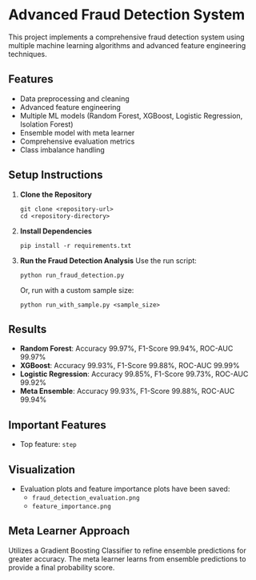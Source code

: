 # Advanced Fraud Detection System

This project implements a comprehensive fraud detection system using multiple machine learning algorithms and advanced feature engineering techniques.

## Features
- Data preprocessing and cleaning
- Advanced feature engineering
- Multiple ML models (Random Forest, XGBoost, Logistic Regression, Isolation Forest)
- Ensemble model with meta learner
- Comprehensive evaluation metrics
- Class imbalance handling

## Setup Instructions
1. **Clone the Repository**
   ```
   git clone <repository-url>
   cd <repository-directory>
   ```

2. **Install Dependencies**
   ```
   pip install -r requirements.txt
   ```

3. **Run the Fraud Detection Analysis**
   Use the run script:
   ```
   python run_fraud_detection.py
   ```
   Or, run with a custom sample size:
   ```
   python run_with_sample.py <sample_size>
   ```

## Results
- **Random Forest**: Accuracy 99.97%, F1-Score 99.94%, ROC-AUC 99.97%
- **XGBoost**: Accuracy 99.93%, F1-Score 99.88%, ROC-AUC 99.99%
- **Logistic Regression**: Accuracy 99.85%, F1-Score 99.73%, ROC-AUC 99.92%
- **Meta Ensemble**: Accuracy 99.93%, F1-Score 99.88%, ROC-AUC 99.94%

## Important Features
- Top feature: `step`

## Visualization
- Evaluation plots and feature importance plots have been saved:
  - `fraud_detection_evaluation.png`
  - `feature_importance.png`

## Meta Learner Approach
Utilizes a Gradient Boosting Classifier to refine ensemble predictions for greater accuracy. The meta learner learns from ensemble predictions to provide a final probability score.

